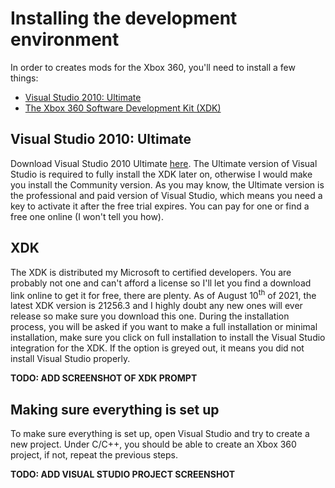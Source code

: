 # Installing the development environment
In order to creates mods for the Xbox 360, you'll need to install a few things:
- [Visual Studio 2010: Ultimate](#visual-studio-2010-ultimate)
- [The Xbox 360 Software Development Kit (XDK)](#xdk)

## Visual Studio 2010: Ultimate
Download Visual Studio 2010 Ultimate [here](https://my.visualstudio.com/Downloads?q=2010-ultimate). The Ultimate version of Visual Studio is required to fully install the XDK later on, otherwise I would make you install the Community version. As you may know, the Ultimate version is the professional and paid version of Visual Studio, which means you need a key to activate it after the free trial expires. You can pay for one or find a free one online (I won't tell you how).

## XDK
The XDK is distributed my Microsoft to certified developers. You are probably not one and can't afford a license so I'll let you find a download link online to get it for free, there are plenty. As of August 10<sup>th</sup> of 2021, the latest XDK version is 21256.3 and I highly doubt any new ones will ever release so make sure you download this one.
During the installation process, you will be asked if you want to make a full installation or minimal installation, make sure you click on full installation to install the Visual Studio integration for the XDK. If the option is greyed out, it means you did not install Visual Studio properly.

**TODO: ADD SCREENSHOT OF XDK PROMPT**

## Making sure everything is set up
To make sure everything is set up, open Visual Studio and try to create a new project. Under C/C++, you should be able to create an Xbox 360 project, if not, repeat the previous steps.

**TODO: ADD VISUAL STUDIO PROJECT SCREENSHOT**
